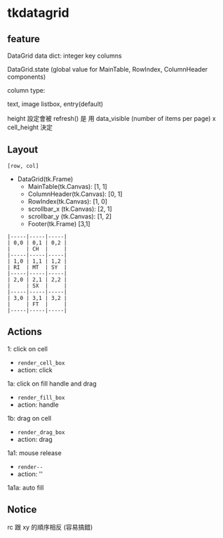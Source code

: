 # tkdatagrid


## feature
DataGrid
  data dict: integer key
  columns


DataGrid.state (global value for MainTable, RowIndex, ColumnHeader components)

column type:

text, image listbox, entry(default)

height 設定會被 refresh() 是 用 data_visible (number of items per page) x cell_height 決定

## Layout

```
[row, col]
```

- DataGrid(tk.Frame)
  - MainTable(tk.Canvas): [1, 1]
  - ColumnHeader(tk.Canvas): [0, 1]
  - RowIndex(tk.Canvas): [1, 0]
  - scrollbar_x (tk.Canvas): [2, 1]
  - scrollbar_y (tk.Canvas): [1, 2]
  - Footer(tk.Frame) [3,1]

```
|-----|-----|-----|
| 0,0 | 0,1 | 0,2 |
|     | CH  |     |
|-----|-----|-----|
| 1,0 | 1,1 | 1,2 |
| RI  | MT  | SY  |
|-----|-----|-----|
| 2,0 | 2,1 | 2,2 |
|     | SX  |     |
|-----|-----|-----|
| 3,0 | 3,1 | 3,2 |
|     | FT  |     |
|-----|-----|-----|
```

## Actions

1: click on cell
- `render_cell_box`
- action: click


1a: click on fill handle and drag
- `render_fill_box`
- action: handle

1b: drag on cell
- `render_drag_box`
- action: drag

1a1: mouse release
- `render--`
- action: ''


1a1a: auto fill



## Notice

rc 跟 xy 的順序相反 (容易搞錯)
